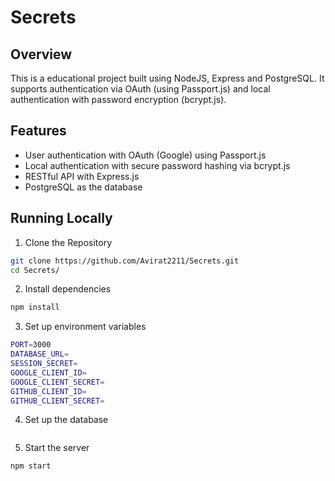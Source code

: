 # Secrets
## Overview
This is a educational project built using NodeJS, Express and PostgreSQL. It supports authentication via OAuth (using Passport.js) and local authentication with password encryption (bcrypt.js).

## Features
- User authentication with OAuth (Google) using Passport.js
- Local authentication with secure password hashing via bcrypt.js
- RESTful API with Express.js
- PostgreSQL as the database

## Running Locally
1. Clone the Repository
```bash
git clone https://github.com/Avirat2211/Secrets.git
cd Secrets/
```
2. Install dependencies
```bash
npm install
```
3. Set up environment variables
```bash
PORT=3000  
DATABASE_URL=  
SESSION_SECRET=  
GOOGLE_CLIENT_ID=  
GOOGLE_CLIENT_SECRET=  
GITHUB_CLIENT_ID=  
GITHUB_CLIENT_SECRET=
```
4. Set up the database
```sql

```
5. Start the server
```bash
npm start
```
